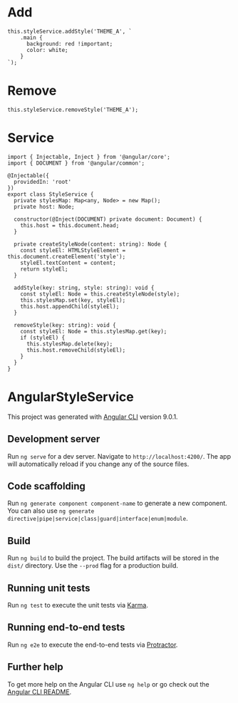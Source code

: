 # Add
```
this.styleService.addStyle('THEME_A', `
    .main {
      background: red !important;
      color: white;
    }
`);
```

# Remove
```
this.styleService.removeStyle('THEME_A');
```

# Service
```
import { Injectable, Inject } from '@angular/core';
import { DOCUMENT } from '@angular/common';

@Injectable({
  providedIn: 'root'
})
export class StyleService {
  private stylesMap: Map<any, Node> = new Map();
  private host: Node;

  constructor(@Inject(DOCUMENT) private document: Document) {
    this.host = this.document.head;
  }

  private createStyleNode(content: string): Node {
    const styleEl: HTMLStyleElement = this.document.createElement('style');
    styleEl.textContent = content;
    return styleEl;
  }

  addStyle(key: string, style: string): void {
    const styleEl: Node = this.createStyleNode(style);
    this.stylesMap.set(key, styleEl);
    this.host.appendChild(styleEl);
  }

  removeStyle(key: string): void {
    const styleEl: Node = this.stylesMap.get(key);
    if (styleEl) {
      this.stylesMap.delete(key);
      this.host.removeChild(styleEl);
    }
  }
}

```


# AngularStyleService

This project was generated with [Angular CLI](https://github.com/angular/angular-cli) version 9.0.1.

## Development server

Run `ng serve` for a dev server. Navigate to `http://localhost:4200/`. The app will automatically reload if you change any of the source files.

## Code scaffolding

Run `ng generate component component-name` to generate a new component. You can also use `ng generate directive|pipe|service|class|guard|interface|enum|module`.

## Build

Run `ng build` to build the project. The build artifacts will be stored in the `dist/` directory. Use the `--prod` flag for a production build.

## Running unit tests

Run `ng test` to execute the unit tests via [Karma](https://karma-runner.github.io).

## Running end-to-end tests

Run `ng e2e` to execute the end-to-end tests via [Protractor](http://www.protractortest.org/).

## Further help

To get more help on the Angular CLI use `ng help` or go check out the [Angular CLI README](https://github.com/angular/angular-cli/blob/master/README.md).
